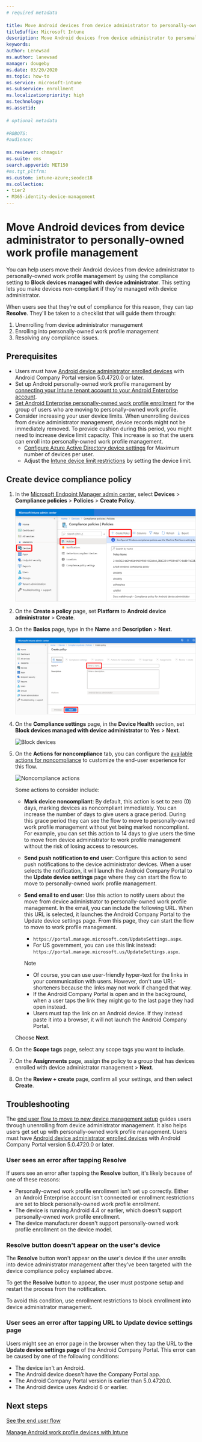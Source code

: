 ```yaml
---
# required metadata

title: Move Android devices from device administrator to personally-owned work profile management
titleSuffix: Microsoft Intune
description: Move Android devices from device administrator to personally-owned work profile management in Intune.
keywords:
author: Lenewsad
ms.author: lanewsad
manager: dougeby
ms.date: 03/20/2020
ms.topic: how-to
ms.service: microsoft-intune
ms.subservice: enrollment
ms.localizationpriority: high
ms.technology:
ms.assetid: 

# optional metadata

#ROBOTS:
#audience:

ms.reviewer: chmaguir
ms.suite: ems
search.appverid: MET150
#ms.tgt_pltfrm:
ms.custom: intune-azure;seodec18 
ms.collection:
- tier2
- M365-identity-device-management
---
```


# Move Android devices from device administrator to personally-owned work profile management

You can help users move their Android devices from device administrator to personally-owned work profile management by using the compliance setting to **Block devices managed with device administrator**. This setting lets you make devices non-compliant if they're managed with device administrator. 

When users see that they're out of compliance for this reason, they can tap **Resolve**. They'll be taken to a checklist that will  guide them through:
1. Unenrolling from device administrator management
2. Enrolling into personally-owned work profile management
3. Resolving any compliance issues. 

## Prerequisites

- Users must have [Android device administrator enrolled devices](android-enroll-device-administrator.md) with Android Company Portal version 5.0.4720.0 or later.
- Set up Android personally-owned work profile management by [connecting your Intune tenant account to your Android Enterprise account](connect-intune-android-enterprise.md).
- [Set Android Enterprise personally-owned work profile enrollment](android-work-profile-enroll.md) for the group of users who are moving to personally-owned work profile.
- Consider increasing your user device limits. When unenrolling devices from device administrator management, device records might not be immediately removed. To provide cushion during this period, you might need to increase device limit capacity. This increase is so that the users can enroll into personally-owned work profile management.
  - [Configure Azure Active Directory device settings](/azure/active-directory/devices/device-management-azure-portal#configure-device-settings) for Maximum number of devices per user.
  - Adjust the [Intune device limit restrictions](create-device-limit-restrictions.md) by setting the device limit. 

## Create device compliance policy

1. In the [Microsoft Endpoint Manager admin center](https://go.microsoft.com/fwlink/?linkid=2109431), select **Devices** > **Compliance policies** > **Policies** > **Create Policy**.

    ![Create policy](./media/android-move-device-admin-work-profile/create-policy.png)

2. On the **Create a policy** page, set **Platform** to **Android device administrator** > **Create**.
3. On the **Basics** page, type in the **Name** and **Description** > **Next**.

    ![Basics page](./media/android-move-device-admin-work-profile/basics.png)
    
4. On the **Compliance settings** page, in the **Device Health** section, set **Block devices managed with device administrator** to **Yes** > **Next**.

    ![Block devices](./media/android-move-device-admin-work-profile/block-devices.png)

5. On the **Actions for noncompliance** tab, you can configure the [available actions for noncompliance](../protect/actions-for-noncompliance.md#available-actions-for-noncompliance) to customize the end-user experience for this flow.

    ![Noncompliance actions](media/android-move-device-admin-work-profile/noncompliance-actions.png)

    Some actions to consider include:

    - **Mark device noncompliant**: By default, this action is set to zero (0) days, marking devices as noncompliant immediately. You can increase the number of days to give users a grace period. During this grace period they can see the flow to move to personally-owned work profile management without yet being marked noncompliant. For example, you can set this action to 14 days to give users the time to move from device administrator to work profile management without the risk of losing access to resources.
    - **Send push notification to end user**: Configure this action to send push notifications to the device administrator devices. When a user selects the notification, it will launch the Android Company Portal to the **Update device settings** page where they can start the flow to move to personally-owned  work profile management.
    - **Send email to end user**: Use this action to notify users about the move from device administrator to personally-owned work profile management. In the email, you can include the following URL. When this URL is selected, it launches the Android Company Portal to the Update device settings page. From this page, they can start the flow to move to work profile management.
      - `https://portal.manage.microsoft.com/UpdateSettings.aspx`.
      - For US government, you can use this link instead: `https://portal.manage.microsoft.us/UpdateSettings.aspx`.
  
      > [!NOTE]
      > - Of course, you can use user-friendly hyper-text for the links in your communication with users. However, don't use URL-shorteners because the links may not work if changed that way.
      > - If the Android Company Portal is open and in the background, when a user taps the link they might go to the last page they had open instead.
      > - Users must tap the link on an Android device. If they instead paste it into a browser, it will not launch the Android Company Portal. 

    Choose **Next**.

6. On the **Scope tags** page, select any scope tags you want to include.
7. On the **Assignments** page, assign the policy to a group that has devices enrolled with device administrator management > **Next**.
8. On the **Review + create** page, confirm all your settings, and then select **Create**.

## Troubleshooting

The [end user flow to move to new device management setup](../user-help/move-to-new-device-management-setup.md) guides users through unenrolling from device administrator management. It also helps users get set up with personally-owned work profile management. Users must have [Android device administrator enrolled devices](android-enroll-device-administrator.md) with Android Company Portal version 5.0.4720.0 or later.

### User sees an error after tapping Resolve

If users see an error after tapping the **Resolve** button, it's likely because of one of these reasons:

- Personally-owned work profile enrollment isn't set up correctly. Either an Android Enterprise account isn't connected or enrollment restrictions are set to block personally-owned work profile enrollment.
- The device is running Android 4.4 or earlier, which doesn't support personally-owned work profile enrollment. 
- The device manufacturer doesn't support personally-owned work profile enrollment on the device model.

### Resolve button doesn't appear on the user's device
The **Resolve** button won't appear on the user's device if the user enrolls into device administrator management after they've been targeted with the device compliance policy explained above.

To get the **Resolve** button to appear, the user must postpone setup and restart the process from the notification.

To avoid this condition, use enrollment restrictions to block enrollment into device administrator management.

### User sees an error after tapping URL to Update device settings page
Users might see an error page in the browser when they tap the URL to the **Update device settings page** of the Android Company Portal. This error can be caused by one of the following conditions:
- The device isn't an Android.
- The Android device doesn't have the Company Portal app.
- The Android Company Portal version is earlier than 5.0.4720.0.
- The Android device uses Android 6 or earlier. 

## Next steps
[See the end user flow](../user-help/move-to-new-device-management-setup.md)

[Manage Android work profile devices with Intune](android-enterprise-overview.md)